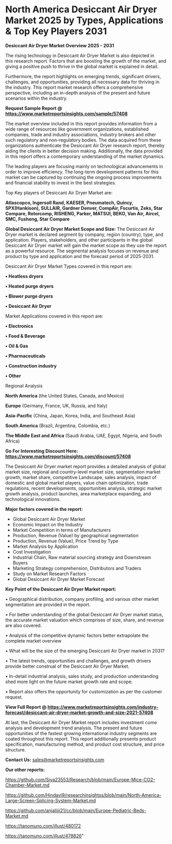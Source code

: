 # North America Desiccant Air Dryer Market 2025 by Types, Applications & Top Key Players 2031

<Strong> Desiccant Air Dryer Market Overview 2025 - 2031</strong>

The rising technology in Desiccant Air Dryer Market is also depicted in this research report. Factors that are boosting the growth of the market, and giving a positive push to thrive in the global market is explained in detail.

Furthermore, the report highlights on emerging trends, significant drivers, challenges, and opportunities, providing all necessary data for thriving in the industry. This report market research offers a comprehensive perspective, including an in-depth analysis of the present and future scenarios within the industry.

<strong>Request Sample Report @ <a href=https://www.marketreportsinsights.com/sample/57408>https://www.marketreportsinsights.com/sample/57408</a></strong>

The market overview included in this report provides information from a wide range of resources like government organizations, established companies, trade and industry associations, industry brokers and other such regulatory and non-regulatory bodies. The data acquired from these organizations authenticate the Desiccant Air Dryer research report, thereby aiding the clients in better decision making. Additionally, the data provided in this report offers a contemporary understanding of the market dynamics.

The leading players are focusing mainly on technological advancements in order to improve efficiency. The long-term development patterns for this market can be captured by continuing the ongoing process improvements and financial stability to invest in the best strategies.

Top Key players of Desiccant Air Dryer Market are:

<strong>Atlascopco, Ingersoll Rand, KAESER, Pneumatech, Quincy, SPX(Hankison), SULLAIR, Gardner Denver, CompAir, Fscurtis, Zeks, Star Compare, Rotorcomp, RISHENG, Parker, MATSUI, BEKO, Van Air, Aircel, SMC, Fusheng, Star Compare</strong>

<strong><b>Global Desiccant Air Dryer Market Scope and Size:</b></strong>
The Desiccant Air Dryer market is declared segment by company, region (country), type, and application. Players, stakeholders, and other participants in the global Desiccant Air Dryer market will gain the market scope as they use the report as a powerful resource. The segmental analysis focuses on revenue and product by type and application and the forecast period of 2025-2031.

Desiccant Air Dryer Market Types covered in this report are:

<strong>• Heatless dryers

• Heated purge dryers

• Blower purge dryers

• Desiccant Air Dryer</strong>

Market Applications covered in this report are:

<strong>• Electronics

• Food & Beverage

• Oil & Gas

• Pharmaceuticals

• Construction industry

• Other</strong> 

Regional Analysis

<strong>North America</strong> (the United States, Canada, and Mexico)

<strong>Europe</strong> (Germany, France, UK, Russia, and Italy)

<strong>Asia-Pacific</strong> (China, Japan, Korea, India, and Southeast Asia)

<strong>South America</strong> (Brazil, Argentina, Colombia, etc.)

<strong>The Middle East and Africa</strong> (Saudi Arabia, UAE, Egypt, Nigeria, and South Africa)

<strong>Go For Interesting Discount Here: <a href=https://www.marketreportsinsights.com/discount/57408>https://www.marketreportsinsights.com/discount/57408</a></strong>

The Desiccant Air Dryer market report provides a detailed analysis of global market size, regional and country-level market size, segmentation market growth, market share, competitive Landscape, sales analysis, impact of domestic and global market players, value chain optimization, trade regulations, recent developments, opportunities analysis, strategic market growth analysis, product launches, area marketplace expanding, and technological innovations.

<strong><b>Major factors covered in the report:</b></strong>
<ul>
  <li>Global Desiccant Air Dryer Market </li>
  <li>Economic Impact on the Industry</li>
  <li>Market Competition in terms of Manufacturers</li>
  <li>Production, Revenue (Value) by geographical segmentation</li>
  <li>Production, Revenue (Value), Price Trend by Type</li>
  <li>Market Analysis by Application</li>
  <li>Cost Investigation</li>
  <li>Industrial Chain, Raw material sourcing strategy and Downstream Buyers</li>
  <li>Marketing Strategy comprehension, Distributors and Traders</li>
  <li>Study on Market Research Factors</li>
  <li>Global Desiccant Air Dryer Market Forecast</li>
</ul>

<strong><b>Key Point of the Desiccant Air Dryer Market report:</b></strong>

• Geographical distribution, company profiling, and various other market segmentation are provided in the report.

• For better understanding of the global Desiccant Air Dryer market status, the accurate market valuation which comprises of size, share, and revenue are also covered.

• Analysis of the competitive dynamic factors better extrapolate the complete market overview

• What will be the size of the emerging Desiccant Air Dryer market in 2031?

• The latest trends, opportunities and challenges, and growth drivers provide better construal of the Desiccant Air Dryer Market.

• In-detail industrial analysis, sales study, and production understanding shed more light on the future market growth rate and scope.

• Report also offers the opportunity for customization as per the customer request.

<strong><b>View Full Report @ <a href=https://www.marketreportsinsights.com/industry-forecast/desiccant-air-dryer-market-growth-and-size-2021-57408>https://www.marketreportsinsights.com/industry-forecast/desiccant-air-dryer-market-growth-and-size-2021-57408</a></b></strong>


At last, the Desiccant Air Dryer Market report includes investment come analysis and development trend analysis. The present and future opportunities of the fastest growing international industry segments are coated throughout this report. This report additionally presents product specification, manufacturing method, and product cost structure, and price structure.

<strong>Contact Us:</strong>
sales@marketreportsinsights.com

<strong>Our other reports:</strong>

<a href=https://github.com/Siya23553/Research/blob/main/Europe-Mice-CO2-Chamber-Market.md>https://github.com/Siya23553/Research/blob/main/Europe-Mice-CO2-Chamber-Market.md</a>

<a href=https://github.com/Hindavi9/researchinsightss/blob/main/North-America-Large-Screen-Splicing-System-Market.md>https://github.com/Hindavi9/researchinsightss/blob/main/North-America-Large-Screen-Splicing-System-Market.md</a>

<a href=https://github.com/anjaliiii21/cc/blob/main/Europe-Pediatric-Beds-Market.md>https://github.com/anjaliiii21/cc/blob/main/Europe-Pediatric-Beds-Market.md</a>

<a href=https://tanomuno.com/illust/480172>https://tanomuno.com/illust/480172</a>

<a href=https://tanomuno.com/illust/478826>https://tanomuno.com/illust/478826</a>"
